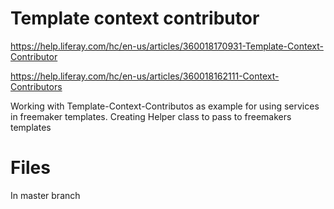 # Template context contributor

https://help.liferay.com/hc/en-us/articles/360018170931-Template-Context-Contributor

https://help.liferay.com/hc/en-us/articles/360018162111-Context-Contributors

Working with Template-Context-Contributos as example for using services in freemaker templates.
Creating Helper class to pass to freemakers templates

# Files

In master branch
